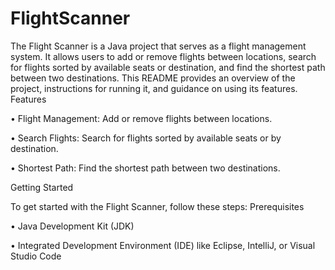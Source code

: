 # FlightScanner
The Flight Scanner is a Java project that serves as a flight management system. It allows users to add or remove flights between locations, search for flights sorted by available seats or destination, and find the shortest path between two destinations. This README provides an overview of the project, instructions for running it, and guidance on using its features.
Features

• Flight Management: Add or remove flights between locations.
   
• Search Flights: Search for flights sorted by available seats or by destination.
  
• Shortest Path: Find the shortest path between two destinations.

Getting Started

To get started with the Flight Scanner, follow these steps:
Prerequisites

• Java Development Kit (JDK)
  
• Integrated Development Environment (IDE) like Eclipse, IntelliJ, or Visual Studio Code
